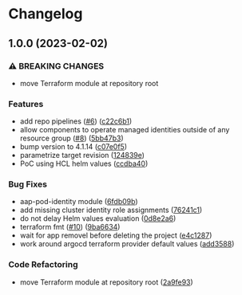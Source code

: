 # Changelog

## 1.0.0 (2023-02-02)


### ⚠ BREAKING CHANGES

* move Terraform module at repository root

### Features

* add repo pipelines ([#6](https://github.com/camptocamp/devops-stack-module-aad-pod-identity/issues/6)) ([c22c6b1](https://github.com/camptocamp/devops-stack-module-aad-pod-identity/commit/c22c6b1d6c650630096f6158e0458a0817eca638))
* allow components to operate managed identities outside of any resource group ([#8](https://github.com/camptocamp/devops-stack-module-aad-pod-identity/issues/8)) ([5bb47b3](https://github.com/camptocamp/devops-stack-module-aad-pod-identity/commit/5bb47b3bee74ef37341d0503f07f177147750520))
* bump version to 4.1.14 ([c07e0f5](https://github.com/camptocamp/devops-stack-module-aad-pod-identity/commit/c07e0f5b4fb339a833a4493176f8a505138ecf71))
* parametrize target revision ([124839e](https://github.com/camptocamp/devops-stack-module-aad-pod-identity/commit/124839e489b013caff277f9431a69c8712e2b675))
* PoC using HCL helm values ([ccdba40](https://github.com/camptocamp/devops-stack-module-aad-pod-identity/commit/ccdba405fc6ecac4fc5ce7cc7f3358fdf9ec207b))


### Bug Fixes

* aap-pod-identity module ([6fdb09b](https://github.com/camptocamp/devops-stack-module-aad-pod-identity/commit/6fdb09bfc460cebee94b064661c137fbc2bbe5b1))
* add missing cluster identity role assignments ([76241c1](https://github.com/camptocamp/devops-stack-module-aad-pod-identity/commit/76241c1e38842b4351a44f9549430aff19068c0c))
* do not delay Helm values evaluation ([0d8e2a6](https://github.com/camptocamp/devops-stack-module-aad-pod-identity/commit/0d8e2a61580519e8f18b365486da5dc0bc0feb70))
* terraform fmt ([#10](https://github.com/camptocamp/devops-stack-module-aad-pod-identity/issues/10)) ([9ba6634](https://github.com/camptocamp/devops-stack-module-aad-pod-identity/commit/9ba66349e190857e0a162ffc2a69b3cca2d015c5))
* wait for app removel before deleting the project ([e4c1287](https://github.com/camptocamp/devops-stack-module-aad-pod-identity/commit/e4c12879ecae1a0445cd149788b195e4dbc88ed8))
* work around argocd terraform provider default values ([add3588](https://github.com/camptocamp/devops-stack-module-aad-pod-identity/commit/add35883a58a31f8c00506a7f2a7384c2b0a1a95))


### Code Refactoring

* move Terraform module at repository root ([2a9fe93](https://github.com/camptocamp/devops-stack-module-aad-pod-identity/commit/2a9fe93ccb46f1da26dd067f376d2f985fb4330f))
